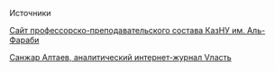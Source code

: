 Источники

[Сайт профессорско-преподавательского состава КазНУ им. Аль-Фараби](https://www.gitbook.com/book/sanzhargate/sanzhargate/edit#)

[Санжар Алтаев, аналитический интернет-журнал Vласть](https://www.gitbook.com/book/sanzhargate/sanzhargate/edit#)

